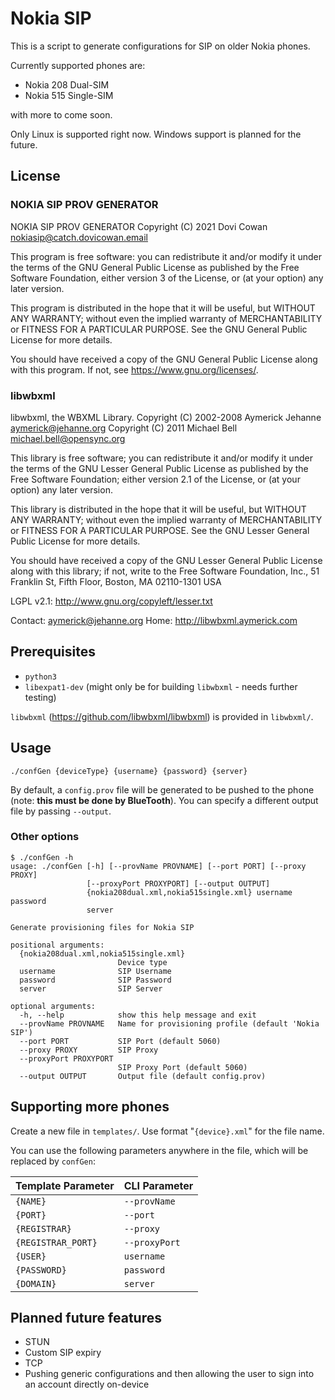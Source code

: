 # Nokia SIP
This is a script to generate configurations for SIP on older Nokia phones.

Currently supported phones are:
* Nokia 208 Dual-SIM
* Nokia 515 Single-SIM

with more to come soon.

Only Linux is supported right now. Windows support is planned for the future.

## License
### NOKIA SIP PROV GENERATOR
NOKIA SIP PROV GENERATOR
Copyright (C) 2021  Dovi Cowan
nokiasip@catch.dovicowan.email

This program is free software: you can redistribute it and/or modify
it under the terms of the GNU General Public License as published by
the Free Software Foundation, either version 3 of the License, or
(at your option) any later version.

This program is distributed in the hope that it will be useful,
but WITHOUT ANY WARRANTY; without even the implied warranty of
MERCHANTABILITY or FITNESS FOR A PARTICULAR PURPOSE.  See the
GNU General Public License for more details.

You should have received a copy of the GNU General Public License
along with this program.  If not, see <https://www.gnu.org/licenses/>.

### libwbxml
libwbxml, the WBXML Library.
Copyright (C) 2002-2008 Aymerick Jehanne <aymerick@jehanne.org>
Copyright (C) 2011 Michael Bell <michael.bell@opensync.org>

This library is free software; you can redistribute it and/or
modify it under the terms of the GNU Lesser General Public
License as published by the Free Software Foundation; either
version 2.1 of the License, or (at your option) any later version.

This library is distributed in the hope that it will be useful,
but WITHOUT ANY WARRANTY; without even the implied warranty of
MERCHANTABILITY or FITNESS FOR A PARTICULAR PURPOSE.  See the GNU
Lesser General Public License for more details.

You should have received a copy of the GNU Lesser General Public
License along with this library; if not, write to the Free Software
Foundation, Inc., 51 Franklin St, Fifth Floor, Boston, MA  02110-1301  USA

LGPL v2.1: http://www.gnu.org/copyleft/lesser.txt

Contact: aymerick@jehanne.org
Home: http://libwbxml.aymerick.com

## Prerequisites
* `python3`
* `libexpat1-dev` (might only be for building `libwbxml` - needs further testing)

`libwbxml` (https://github.com/libwbxml/libwbxml) is provided in `libwbxml/`.

## Usage
`./confGen {deviceType} {username} {password} {server}`

By default, a `config.prov` file will be generated to be pushed to the phone (note: **this must be done by BlueTooth**). You can specify a different output file by passing `--output`.

### Other options
```
$ ./confGen -h
usage: ./confGen [-h] [--provName PROVNAME] [--port PORT] [--proxy PROXY]
                 [--proxyPort PROXYPORT] [--output OUTPUT]
                 {nokia208dual.xml,nokia515single.xml} username password
                 server

Generate provisioning files for Nokia SIP

positional arguments:
  {nokia208dual.xml,nokia515single.xml}
                        Device type
  username              SIP Username
  password              SIP Password
  server                SIP Server

optional arguments:
  -h, --help            show this help message and exit
  --provName PROVNAME   Name for provisioning profile (default 'Nokia SIP')
  --port PORT           SIP Port (default 5060)
  --proxy PROXY         SIP Proxy
  --proxyPort PROXYPORT
                        SIP Proxy Port (default 5060)
  --output OUTPUT       Output file (default config.prov)
  ```

## Supporting more phones
Create a new file in `templates/`. Use format "`{device}.xml`" for the file name.

You can use the following parameters anywhere in the file, which will be replaced by `confGen`:

| Template Parameter | CLI Parameter |
|--- | --- |
| `{NAME}` |`--provName` |
|`{PORT}` | `--port` |
| `{REGISTRAR}` | `--proxy` |
| `{REGISTRAR_PORT}` | `--proxyPort` |
| `{USER}` | `username` |
| `{PASSWORD}` | `password` |
| `{DOMAIN}` | `server` |

## Planned future features
* STUN
* Custom SIP expiry
* TCP
* Pushing generic configurations and then allowing the user to sign into an account directly on-device